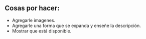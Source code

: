 ## Cosas por hacer:
- Agregarle imagenes.
- Agregarle una forma que se expanda y enseñe la descripción.
- Mostrar que está disponible.